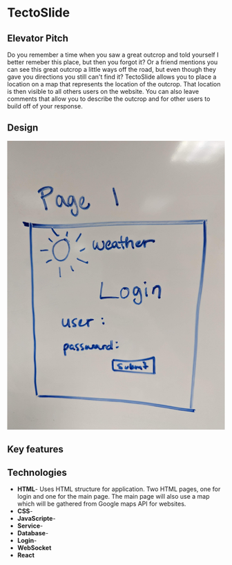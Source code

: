 # TectoSlide
## Elevator Pitch
Do you remember a time when you saw a great outcrop and told yourself I better remeber this place, but then you forgot it? Or a friend mentions you can see this great outcrop a little ways off the road, but even though they gave you directions you still can't find it? TectoSlide allows you to place a location on a map that represents the location of the outcrop. That location is then visible to all others users on the website. You can also leave comments that allow you to describe the outcrop and for other users to build off of your response. 

## Design

![Mock](startup_pg1.jpg)

## Key features

## Technologies
+ **HTML**- Uses HTML structure for application. Two HTML pages, one for login and one for the main page. The main page will also use a map which will be gathered from Google maps API for websites. 
+ **CSS**- 
+ **JavaScripte**-
+ **Service**-
+ **Database**-
+ **Login**-
+ **WebSocket**
+ **React**
